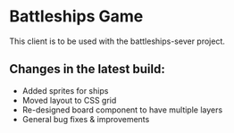 # Battleships Game

This client is to be used with the battleships-sever project.

## Changes in the latest build:

- Added sprites for ships
- Moved layout to CSS grid
- Re-designed board component to have multiple layers
- General bug fixes & improvements
